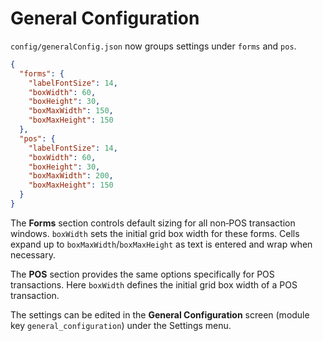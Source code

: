 # General Configuration

`config/generalConfig.json` now groups settings under `forms` and `pos`.

```json
{
  "forms": {
    "labelFontSize": 14,
    "boxWidth": 60,
    "boxHeight": 30,
    "boxMaxWidth": 150,
    "boxMaxHeight": 150
  },
  "pos": {
    "labelFontSize": 14,
    "boxWidth": 60,
    "boxHeight": 30,
    "boxMaxWidth": 200,
    "boxMaxHeight": 150
  }
}
```

The **Forms** section controls default sizing for all non‑POS transaction windows.
`boxWidth` sets the initial grid box width for these forms. Cells expand
up to `boxMaxWidth`/`boxMaxHeight` as text is entered and wrap when necessary.

The **POS** section provides the same options specifically for POS transactions.
Here `boxWidth` defines the initial grid box width of a POS transaction.

The settings can be edited in the **General Configuration** screen
(module key `general_configuration`) under the Settings menu.
